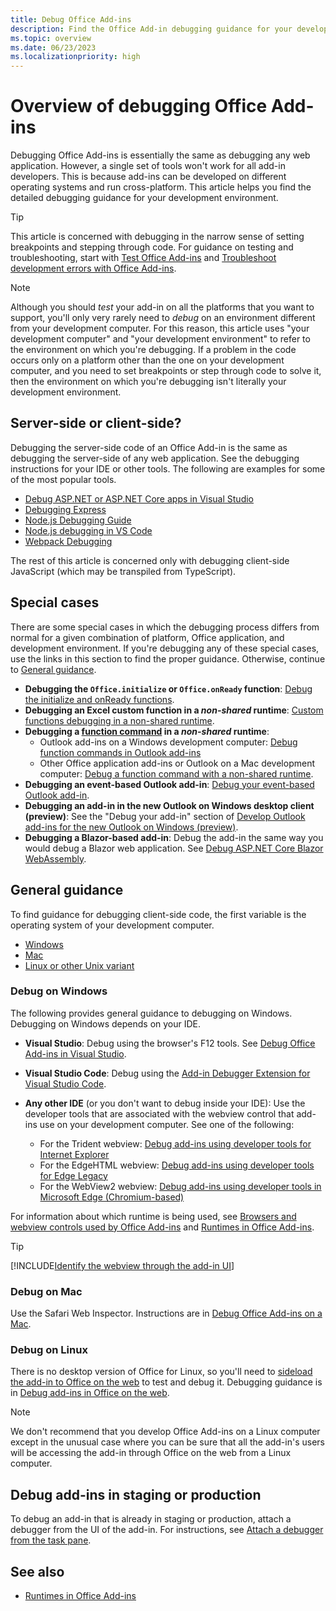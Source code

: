 ```yaml
---
title: Debug Office Add-ins
description: Find the Office Add-in debugging guidance for your development environment.
ms.topic: overview
ms.date: 06/23/2023
ms.localizationpriority: high
---
```


# Overview of debugging Office Add-ins

Debugging Office Add-ins is essentially the same as debugging any web application. However, a single set of tools won't work for all add-in developers. This is because add-ins can be developed on different operating systems and run cross-platform. This article helps you find the detailed debugging guidance for your development environment.

> [!TIP]
> This article is concerned with debugging in the narrow sense of setting breakpoints and stepping through code. For guidance on testing and troubleshooting, start with [Test Office Add-ins](test-debug-office-add-ins.md) and [Troubleshoot development errors with Office Add-ins](troubleshoot-development-errors.md).

> [!NOTE]
> Although you should *test* your add-in on all the platforms that you want to support, you'll only very rarely need to *debug* on an environment different from your development computer. For this reason, this article uses "your development computer" and "your development environment" to refer to the environment on which you're debugging. If a problem in the code occurs only on a platform other than the one on your development computer, and you need to set breakpoints or step through code to solve it, then the environment on which you're debugging isn't literally your development environment.

## Server-side or client-side?

Debugging the server-side code of an Office Add-in is the same as debugging the server-side of any web application. See the debugging instructions for your IDE or other tools. The following are examples for some of the most popular tools.

- [Debug ASP.NET or ASP.NET Core apps in Visual Studio](/visualstudio/debugger/how-to-enable-debugging-for-aspnet-applications)
- [Debugging Express](https://expressjs.com/en/guide/debugging.html)
- [Node.js Debugging Guide](https://nodejs.org/en/docs/guides/debugging-getting-started/)
- [Node.js debugging in VS Code](https://code.visualstudio.com/docs/nodejs/nodejs-debugging)
- [Webpack Debugging](https://webpack.js.org/contribute/debugging/)

The rest of this article is concerned only with debugging client-side JavaScript (which may be transpiled from TypeScript).

## Special cases

There are some special cases in which the debugging process differs from normal for a given combination of platform, Office application, and development environment. If you're debugging any of these special cases, use the links in this section to find the proper guidance. Otherwise, continue to [General guidance](#general-guidance).

- **Debugging the `Office.initialize` or `Office.onReady` function**: [Debug the initialize and onReady functions](debug-initialize-onready.md).
- **Debugging an Excel custom function in a *non-shared* runtime**: [Custom functions debugging in a non-shared runtime](../excel/custom-functions-debugging.md).
- **Debugging a [function command](../design/add-in-commands.md#types-of-add-in-commands) in a *non-shared* runtime**:
  - Outlook add-ins on a Windows development computer: [Debug function commands in Outlook add-ins](../outlook/debug-ui-less.md)
  - Other Office application add-ins or Outlook on a Mac development computer: [Debug a function command with a non-shared runtime](debug-function-command.md).
- **Debugging an event-based Outlook add-in**: [Debug your event-based Outlook add-in](../outlook/debug-autolaunch.md).
- **Debugging an add-in in the new Outlook on Windows desktop client (preview)**: See the "Debug your add-in" section of [Develop Outlook add-ins for the new Outlook on Windows (preview)](../outlook/one-outlook.md#debug-your-add-in).
- **Debugging a Blazor-based add-in**: Debug the add-in the same way you would debug a Blazor web application. See [Debug ASP.NET Core Blazor WebAssembly](/aspnet/core/blazor/debug/).

## General guidance

To find guidance for debugging client-side code, the first variable is the operating system of your development computer.

- [Windows](#debug-on-windows)
- [Mac](#debug-on-mac)
- [Linux or other Unix variant](#debug-on-linux)

### Debug on Windows

The following provides general guidance to debugging on Windows. Debugging on Windows depends on your IDE.

- **Visual Studio**: Debug using the browser's F12 tools. See [Debug Office Add-ins in Visual Studio](../develop/debug-office-add-ins-in-visual-studio.md).
- **Visual Studio Code**: Debug using the [Add-in Debugger Extension for Visual Studio Code](debug-with-vs-extension.md).
- **Any other IDE** (or you don't want to debug inside your IDE): Use the developer tools that are associated with the webview control that add-ins use on your development computer. See one of the following:

  - For the Trident webview: [Debug add-ins using developer tools for Internet Explorer](debug-add-ins-using-f12-tools-ie.md)
  - For the EdgeHTML webview: [Debug add-ins using developer tools for Edge Legacy](debug-add-ins-using-devtools-edge-legacy.md)
  - For the WebView2 webview: [Debug add-ins using developer tools in Microsoft Edge (Chromium-based)](debug-add-ins-using-devtools-edge-chromium.md)

For information about which runtime is being used, see [Browsers and webview controls used by Office Add-ins](../concepts/browsers-used-by-office-web-add-ins.md) and [Runtimes in Office Add-ins](runtimes.md).

> [!TIP]
> [!INCLUDE[Identify the webview through the add-in UI](../includes/identify-webview-in-ui.md)]

### Debug on Mac

Use the Safari Web Inspector. Instructions are in [Debug Office Add-ins on a Mac](debug-office-add-ins-on-ipad-and-mac.md).

### Debug on Linux

There is no desktop version of Office for Linux, so you'll need to [sideload the add-in to Office on the web](sideload-office-add-ins-for-testing.md) to test and debug it. Debugging guidance is in [Debug add-ins in Office on the web](debug-add-ins-in-office-online.md).

> [!NOTE]
> We don't recommend that you develop Office Add-ins on a Linux computer except in the unusual case where you can be sure that all the add-in's users will be accessing the add-in through Office on the web from a Linux computer.

## Debug add-ins in staging or production

To debug an add-in that is already in staging or production, attach a debugger from the UI of the add-in. For instructions, see [Attach a debugger from the task pane](attach-debugger-from-task-pane.md).

## See also

- [Runtimes in Office Add-ins](runtimes.md)
